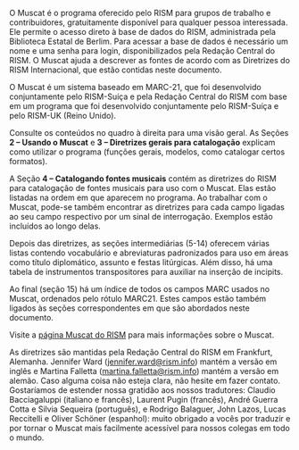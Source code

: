 O Muscat é o programa oferecido pelo RISM para grupos de trabalho e contribuidores, gratuitamente disponível para qualquer pessoa interessada. Ele permite o acesso direto à base de dados do RISM, administrada pela Biblioteca Estatal de Berlim. Para acessar a base de dados é necessário um nome e uma senha para login, disponibilizados pela Redação Central do RISM. O Muscat ajuda a descrever as fontes de acordo com as Diretrizes do RISM Internacional, que estão contidas neste documento.

O Muscat é um sistema baseado em MARC-21, que foi desenvolvido conjuntamente pelo RISM-Suíça e pela Redação Central do RISM com base em um programa que foi desenvolvido conjuntamente pelo RISM-Suíça e pelo RISM-UK (Reino Unido).

Consulte os conteúdos no quadro à direita para uma visão geral. As Seções **2 – Usando o Muscat** e **3 – Diretrizes gerais para catalogação** explicam como utilizar o programa (funções gerais, modelos, como catalogar certos formatos).

A Seção **4 – Catalogando fontes musicais** contém as diretrizes do RISM para catalogação de fontes musicais para uso com o Muscat. Elas estão listadas na ordem em que aparecem no programa. Ao trabalhar com o Muscat, pode-se também encontrar as diretrizes para cada campo ligadas ao seu campo respectivo por um sinal de interrogação. Exemplos estão incluídos ao longo delas.

Depois das diretrizes, as seções intermediárias (5-14) oferecem várias listas contendo vocabulário e abreviaturas padronizados para uso em áreas como título diplomático, assunto e festas litúrgicas. Além disso, há uma tabela de instrumentos transpositores para auxiliar na inserção de incipits.

Ao final (seção 15) há um índice de todos os campos MARC usados no Muscat, ordenados pelo rótulo MARC21. Estes campos estão também ligados às seções correspondentes em que são abordados neste documento.

Visite a [página Muscat do RISM](http://www.rism.info/en/community/muscat.html) para mais informações sobre o Muscat.

As diretrizes são mantidas pela Redação Central do RISM em Frankfurt, Alemanha. Jennifer Ward (jennifer.ward@rism.info) mantém a versão em inglês e Martina Falletta (martina.falletta@rism.info) mantém a versão em alemão. Caso alguma coisa não esteja clara, não hesite em fazer contato. Gostaríamos de estender nossa gratidão aos nossos tradutores: Claudio Bacciagaluppi (italiano e francês), Laurent Pugin (francês), André Guerra Cotta e Silvia Sequeira (português), e Rodrigo Balaguer, John Lazos, Lucas Reccitelli e Oliver Schöner (espanhol): muito obrigado a vocês por traduzir e por tornar o Muscat mais facilmente acessível para nossos colegas em todo o mundo.
